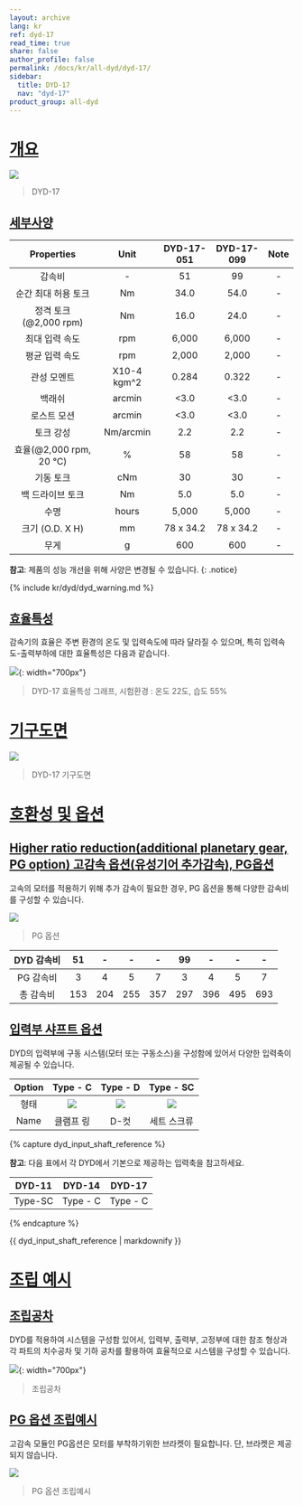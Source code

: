 ```yaml
---
layout: archive
lang: kr
ref: dyd-17
read_time: true
share: false
author_profile: false
permalink: /docs/kr/all-dyd/dyd-17/
sidebar:
  title: DYD-17
  nav: "dyd-17"
product_group: all-dyd
---
```


# [개요](#개요)

![](/assets/images/dyd/dyd_17_product_image_01.png)

> DYD-17

## [세부사양](#세부사양)

|          Properties          |    Unit     | DYD-17-051 | DYD-17-099 | Note |
|:----------------------------:|:-----------:|:----------:|:----------:|:----:|
|            감속비            |      -      |     51     |     99     |  -   |
|     순간 최대 허용 토크      |     Nm      |    34.0    |    54.0    |  -   |
|  정격 토크<br>(@2,000 rpm)   |     Nm      |    16.0    |    24.0    |  -   |
|        최대 입력 속도        |     rpm     |   6,000    |   6,000    |  -   |
|        평균 입력 속도        |     rpm     |   2,000    |   2,000    |  -   |
|         관성 모멘트          | X10-4 kgm^2 |   0.284    |   0.322    |  -   |
|            백래쉬            |   arcmin    |    <3.0    |    <3.0    |  -   |
|         로스트 모션          |   arcmin    |    <3.0    |    <3.0    |  -   |
|          토크 강성           |  Nm/arcmin  |    2.2     |    2.2     |  -   |
| 효율(@2,000 rpm, 20 &#8451;) |      %      |     58     |     58     |  -   |
|          기동 토크           |     cNm     |     30     |     30     |  -   |
|       백 드라이브 토크       |     Nm      |    5.0     |    5.0     |  -   |
|             수명             |    hours    |   5,000    |   5,000    |  -   |
|       크기 (O.D. X H)        |     mm      | 78 x 34.2  | 78 x 34.2  |  -   |
|             무게             |      g      |    600     |    600     |  -   |

**참고**: 제품의 성능 개선을 위해 사양은 변경될 수 있습니다.
{: .notice}

{% include kr/dyd/dyd_warning.md %}

## [효율특성](#효율특성)

감속기의 효율은 주변 환경의 온도 및 입력속도에 따라 달라질 수 있으며, 특히 입력속도-출력부하에 대한 효율특성은 다음과 같습니다.

![](/assets/images/dyd/dyd_17_efficiency_kr.png){: width="700px"}

> DYD-17 효율특성 그래프, 시험환경 : 온도 22도, 습도 55%

# [기구도면](#기구도면)

![](/assets/images/dyd/dyd_17_drawings.png)

> DYD-17 기구도면

# [호환성 및 옵션](#호환성-및-옵션)

## [Higher ratio reduction(additional planetary gear, PG option) 고감속 옵션(유성기어 추가감속), PG옵션](#higher-ratio-reductionadditional-planetary-gear-pg-option-고감속-옵션유성기어-추가감속-pg옵션)

고속의 모터를 적용하기 위해 추가 감속이 필요한 경우, PG 옵션을 통해 다양한 감속비를 구성할 수 있습니다.

![](/assets/images/dyd/dyd_17_pg_option_01.png)

> PG 옵션

|  DYD 감속비  | 51  |  -  |  -  |  -  | 99  |  -  |  -  |  -  |
|:------------:|:---:|:---:|:---:|:---:|:---:|:---:|:---:|:---:|
|  PG 감속비   |  3  |  4  |  5  |  7  |  3  |  4  |  5  |  7  |
| 총 감속비 | 153 | 204 | 255 | 357 | 297 | 396 | 495 | 693 |

## [입력부 샤프트 옵션](#입력부-샤프트-옵션)

DYD의 입력부에 구동 시스템(모터 또는 구동소스)을 구성함에 있어서 다양한 입력축이 제공될 수 있습니다.

| Option |                   Type - C                    |               Type - D                |                 Type - SC                 |
|:------:|:---------------------------------------------:|:-------------------------------------:|:-----------------------------------------:|
| 형태  | ![](/assets/images/dyd/dyd_clamp_ring_01.png) | ![](/assets/images/dyd/dyd_d_cut.png) | ![](/assets/images/dyd/dyd_set_screw.png) |
|  Name  |                   클램프 링                   |                 D-컷                 |                 세트 스크류                 |

{% capture dyd_input_shaft_reference %}

**참고**: 다음 표에서 각 DYD에서 기본으로 제공하는 입력축을 참고하세요.

| DYD-11  |  DYD-14  |  DYD-17  |
|:-------:|:--------:|:--------:|
| Type-SC | Type - C | Type - C |
{% endcapture %}

<div class="notice">{{ dyd_input_shaft_reference | markdownify }}</div>

# [조립 예시](#조립-예시)

## [조립공차](#조립공차)

DYD를 적용하여 시스템을 구성함 있어서, 입력부, 출력부, 고정부에 대한 참조 형상과 각 파트의 치수공차 및 기하 공차를 활용하여 효율적으로 시스템을 구성할 수 있습니다.

![](/assets/images/dyd/dyd_17_assembly_tollerance_01.png){: width="700px"}

> 조립공차

## [PG 옵션 조립예시](#pg-옵션-조립예시)

고감속 모듈인 PG옵션은 모터를 부착하기위한 브라켓이 필요합니다. 단, 브라켓은 제공되지 않습니다.

![](/assets/images/dyd/dyd_17_pg_option_assembly_01.png)

> PG 옵션 조립예시
